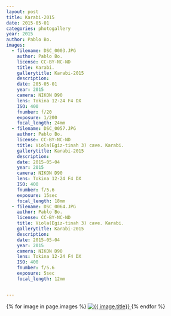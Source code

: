 ```yaml
---
layout: post
title: Karabi-2015
date: 2015-05-01
categories: photogallery
year: 2015
author: Pablo Bo.
images:
  - filename: DSC_0003.JPG
    author: Pablo Bo.
    license: CC-BY-NC-ND
    title: Karabi.
    gallerytitle: Karabi-2015
    description: 
    date: 205-05-01
    year: 2015
    camera: NIKON D90
    lens: Tokina 12-24 F4 DX
    ISO: 400
    fnumber: f/20
    exposure: 1/200
    focal_length: 24mm
  - filename: DSC_0057.JPG
    author: Pablo Bo.
    license: CC-BY-NC-ND
    title: Viola(Egiz-tinah 3) cave. Karabi.
    gallerytitle: Karabi-2015
    description: 
    date: 2015-05-04
    year: 2015
    camera: NIKON D90
    lens: Tokina 12-24 F4 DX
    ISO: 400
    fnumber: f/5.6 
    exposure: 15sec
    focal_length: 18mm
  - filename: DSC_0064.JPG
    author: Pablo Bo.
    license: CC-BY-NC-ND
    title: Viola(Egiz-tinah 3) cave. Karabi.
    gallerytitle: Karabi-2015
    description: 
    date: 2015-05-04
    year: 2015
    camera: NIKON D90
    lens: Tokina 12-24 F4 DX
    ISO: 400
    fnumber: f/5.6 
    exposure: 5sec
    focal_length: 12mm


---
```


<div id="{{ page.title | slugify }}" >
{% for image in page.images %}
<a class="img-responsive" href="{{ site.url }}/photo_{{image.filename}}">
<img class="img-responsive" src="{{ site.url }}/images/gallery/{{ page.year }}/{{ page.title }}/thumb/thumb_{{ image.filename }}" alt="{{ image.title}}">
</a>
{% endfor %}
</div>
<!-- bower:js -->
<script src="{{ site.url }}/dist_jg/js/jquery.js"></script>
<script src="{{ site.url }}/dist_jg/js/jquery.justifiedGallery.js"></script>
<!-- endbower -->
<script>
$("#{{ page.title | slugify }}").justifiedGallery({rowHeight: 220, lastRow: 'nojustify', margins: 2});
</script>
<!--more-->
